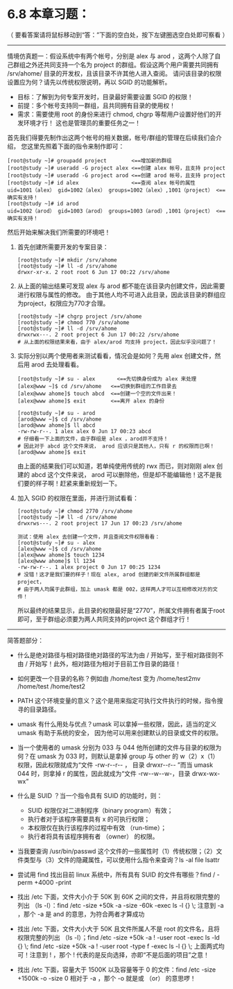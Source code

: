 # 6.8 本章习题：

（ 要看答案请将鼠标移动到“答：”下面的空白处，按下左键圈选空白处即可察看 ）

------------------------------------------------------------------------

情境仿真题一：假设系统中有两个帐号，分别是 alex 与 arod ，这两个人除了自己群组之外还共同支持一个名为 project 的群组。假设这两个用户需要共同拥有 /srv/ahome/ 目录的开发权，且该目录不许其他人进入查阅。 请问该目录的权限设置应为何？请先以传统权限说明，再以 SGID 的功能解析。

-   目标：了解到为何专案开发时，目录最好需要设置 SGID 的权限！
-   前提：多个帐号支持同一群组，且共同拥有目录的使用权！
-   需求：需要使用 root 的身份来进行 chmod, chgrp 等帮用户设置好他们的开发环境才行！ 这也是管理员的重要任务之一！

首先我们得要先制作出这两个帐号的相关数据，帐号/群组的管理在后续我们会介绍， 您这里先照着下面的指令来制作即可：

```shell
[root@study ~]# groupadd project        <==增加新的群组
[root@study ~]# useradd -G project alex <==创建 alex 帐号，且支持 project
[root@study ~]# useradd -G project arod <==创建 arod 帐号，且支持 project
[root@study ~]# id alex                 <==查阅 alex 帐号的属性
uid=1001（alex） gid=1002（alex） groups=1002（alex）,1001（project） <==确实有支持！
[root@study ~]# id arod
uid=1002（arod） gid=1003（arod） groups=1003（arod）,1001（project） <==确实有支持！
```

然后开始来解决我们所需要的环境吧！

1.  首先创建所需要开发的专案目录：

    ```shell
    [root@study ~]# mkdir /srv/ahome
    [root@study ~]# ll -d /srv/ahome
    drwxr-xr-x. 2 root root 6 Jun 17 00:22 /srv/ahome
    ```

2.  从上面的输出结果可发现 alex 与 arod 都不能在该目录内创建文件，因此需要进行权限与属性的修改。 由于其他人均不可进入此目录，因此该目录的群组应为project，权限应为770才合理。

    ```shell
    [root@study ~]# chgrp project /srv/ahome
    [root@study ~]# chmod 770 /srv/ahome
    [root@study ~]# ll -d /srv/ahome
    drwxrwx---. 2 root project 6 Jun 17 00:22 /srv/ahome
    # 从上面的权限结果来看，由于 alex/arod 均支持 project，因此似乎没问题了！
    ```

3.  实际分别以两个使用者来测试看看，情况会是如何？先用 alex 创建文件，然后用 arod 去处理看看。

    ```shell
    [root@study ~]# su - alex       <==先切换身份成为 alex 来处理
    [alex@www ~]$ cd /srv/ahome   <==切换到群组的工作目录去
    [alex@www ahome]$ touch abcd  <==创建一个空的文件出来！
    [alex@www ahome]$ exit        <==离开 alex 的身份

    [root@study ~]# su - arod
    [arod@www ~]$ cd /srv/ahome
    [arod@www ahome]$ ll abcd
    -rw-rw-r--. 1 alex alex 0 Jun 17 00:23 abcd
    # 仔细看一下上面的文件，由于群组是 alex ，arod并不支持！
    # 因此对于 abcd 这个文件来说， arod 应该只是其他人，只有 r 的权限而已啊！
    [arod@www ahome]$ exit
    ```

    由上面的结果我们可以知道，若单纯使用传统的 rwx 而已，则对刚刚 alex 创建的 abcd 这个文件来说， arod 可以删除他，但是却不能编辑他！这不是我们要的样子啊！赶紧来重新规划一下。

4.  加入 SGID 的权限在里面，并进行测试看看：

    ```shell
    [root@study ~]# chmod 2770 /srv/ahome
    [root@study ~]# ll -d /srv/ahome
    drwxrws---. 2 root project 17 Jun 17 00:23 /srv/ahome
    
    测试：使用 alex 去创建一个文件，并且查阅文件权限看看：
    [root@study ~]# su - alex
    [alex@www ~]$ cd /srv/ahome
    [alex@www ahome]$ touch 1234
    [alex@www ahome]$ ll 1234
    -rw-rw-r--. 1 alex project 0 Jun 17 00:25 1234
    # 没错！这才是我们要的样子！现在 alex, arod 创建的新文件所属群组都是 project，
    # 由于两人均属于此群组，加上 umask 都是 002，这样两人才可以互相修改对方的文件！
    ```

    所以最终的结果显示，此目录的权限最好是“2770”，所属文件拥有者属于root即可，至于群组必须要为两人共同支持的project 这个群组才行！

------------------------------------------------------------------------

简答题部分：

-   什么是绝对路径与相对路径绝对路径的写法为由 / 开始写，至于相对路径则不由 / 开始写！此外，相对路径为相对于目前工作目录的路径！

-   如何更改一个目录的名称？例如由 /home/test 变为 /home/test2mv /home/test /home/test2

-   PATH 这个环境变量的意义？这个是用来指定可执行文件执行的时候，指令搜寻的目录路径。

-   umask 有什么用处与优点？umask 可以拿掉一些权限，因此，适当的定义 umask 有助于系统的安全， 因为他可以用来创建默认的目录或文件的权限。

-   当一个使用者的 umask 分别为 033 与 044 他所创建的文件与目录的权限为何？在 umask 为 033 时，则默认是拿掉 group 与 other 的 w（2）x（1） 权限，因此权限就成为“文件 -rw-r--r-- ， 目录 drwxr--r-- ”而当 umask 044 时，则拿掉 r 的属性，因此就成为“文件 -rw--w--w-，目录 drwx-wx-wx”

-   什么是 SUID ？当一个指令具有 SUID 的功能时，则：

    -   SUID 权限仅对二进制程序（binary program）有效；
    -   执行者对于该程序需要具有 x 的可执行权限；
    -   本权限仅在执行该程序的过程中有效 （run-time）；
    -   执行者将具有该程序拥有者 （owner） 的权限。

-   当我要查询 /usr/bin/passwd 这个文件的一些属性时（1）传统权限；（2）文件类型与（3）文件的隐藏属性，可以使用什么指令来查询？ls -al file lsattr

-   尝试用 find 找出目前 linux 系统中，所有具有 SUID 的文件有哪些？find / -perm +4000 -print

-   找出 /etc 下面，文件大小介于 50K 到 60K 之间的文件，并且将权限完整的列出 （ls -l）：find /etc -size +50k -a -size -60k -exec ls -l {} \\; 注意到 -a ，那个 -a 是 and 的意思，为符合两者才算成功

-   找出 /etc 下面，文件大小大于 50K 且文件所属人不是 root 的文件名，且将权限完整的列出 （ls -l）；find /etc -size +50k -a ! -user root -exec ls -ld {} \\; find /etc -size +50k -a ! -user root -type f -exec ls -l {} \\; 上面两式均可！注意到 ! ，那个 ! 代表的是反向选择，亦即“不是后面的项目”之意！

-   找出 /etc 下面，容量大于 1500K 以及容量等于 0 的文件：find /etc -size +1500k -o -size 0 相对于 -a ，那个 -o 就是或 （or） 的意思啰！